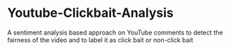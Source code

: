 # Youtube-Clickbait-Analysis
A sentiment analysis based approach on YouTube comments to detect the fairness of the video and to label it as click bait or non-click bait
